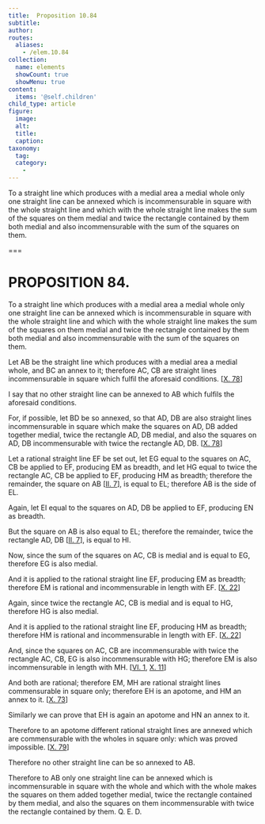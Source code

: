```yaml
---
title:  Proposition 10.84
subtitle: 
author:
routes:
  aliases:
    - /elem.10.84
collection:
  name: elements
  showCount: true
  showMenu: true
content:
  items: '@self.children'
child_type: article
figure:
  image:
  alt:
  title:
  caption:
taxonomy:
  tag:
  category:
    - 
---
```


<p><hi rend="ital">To a straight line which produces with a medial area a medial whole only one straight line can be annexed which is incommensurable in square with the whole straight line and which with the whole straight line makes the sum of the squares <pb n="175"/>on them medial and twice the rectangle contained by them both medial and also incommensurable with the sum of the squares on them</hi>. </p>

===

<h1>PROPOSITION 84.</h1>
<p><span class="ital">To a straight line which produces with a medial area a medial whole only one straight line can be annexed which is incommensurable in square with the whole straight line and which with the whole straight line makes the sum of the squares <pb n="175"/>on them medial and twice the rectangle contained by them both medial and also incommensurable with the sum of the squares on them</span>. </p>

<p>Let <span class="ital">AB</span> be the straight line which produces with a medial area a medial whole, and <span class="ital">BC</span> an annex to it; therefore <span class="ital">AC</span>, <span class="ital">CB</span> are straight lines incommensurable in square which fulfil the aforesaid conditions. [<a href="/elem.10.78">X. 78</a>] 
      </p>

<p>I say that no other straight line can be annexed to <span class="ital">AB</span> which fulfils the aforesaid conditions. </p>

<p>For, if possible, let <span class="ital">BD</span> be so annexed, so that <span class="ital">AD</span>, <span class="ital">DB</span> are also straight lines incommensurable in square which make the squares on <span class="ital">AD</span>, <span class="ital">DB</span> added together medial, twice the rectangle <span class="ital">AD</span>, <span class="ital">DB</span> medial, and also the squares on <span class="ital">AD</span>, <span class="ital">DB</span> incommensurable with twice the rectangle <span class="ital">AD</span>, <span class="ital">DB</span>. [<a href="/elem.10.78">X. 78</a>] </p>

<p>Let a rational straight line <span class="ital">EF</span> be set out, let <span class="ital">EG</span> equal to the squares on <span class="ital">AC</span>, <span class="ital">CB</span> be applied to <span class="ital">EF</span>, producing <span class="ital">EM</span> as breadth, and let <span class="ital">HG</span> equal to twice the rectangle <span class="ital">AC</span>, <span class="ital">CB</span> be applied to <span class="ital">EF</span>, producing <span class="ital">HM</span> as breadth; therefore the remainder, the square on <span class="ital">AB</span> [<a href="/elem.2.7">II. 7</a>], is equal to <span class="ital">EL</span>; therefore <span class="ital">AB</span> is the <quote>side</quote>
 of <span class="ital">EL</span>. </p>

<p>Again, let <span class="ital">EI</span> equal to the squares on <span class="ital">AD</span>, <span class="ital">DB</span> be applied to <span class="ital">EF</span>, producing <span class="ital">EN</span> as breadth. </p>

<p>But the square on <span class="ital">AB</span> is also equal to <span class="ital">EL</span>; therefore the remainder, twice the rectangle <span class="ital">AD</span>, <span class="ital">DB</span> [<a href="/elem.2.7">II. 7</a>], is equal to <span class="ital">HI</span>. <pb n="176"/></p>

<p>Now, since the sum of the squares on <span class="ital">AC</span>, <span class="ital">CB</span> is medial and is equal to <span class="ital">EG</span>, therefore <span class="ital">EG</span> is also medial. </p>

<p>And it is applied to the rational straight line <span class="ital">EF</span>, producing <span class="ital">EM</span> as breadth; therefore <span class="ital">EM</span> is rational and incommensurable in length with <span class="ital">EF</span>. [<a href="/elem.10.22">X. 22</a>] </p>

<p>Again, since twice the rectangle <span class="ital">AC</span>, <span class="ital">CB</span> is medial and is equal to <span class="ital">HG</span>, therefore <span class="ital">HG</span> is also medial. </p>

<p>And it is applied to the rational straight line <span class="ital">EF</span>, producing <span class="ital">HM</span> as breadth; therefore <span class="ital">HM</span> is rational and incommensurable in length with <span class="ital">EF</span>. [<a href="/elem.10.22">X. 22</a>] </p>

<p>And, since the squares on <span class="ital">AC</span>, <span class="ital">CB</span> are incommensurable with twice the rectangle <span class="ital">AC</span>, <span class="ital">CB</span>, <span class="ital">EG</span> is also incommensurable with <span class="ital">HG</span>; therefore <span class="ital">EM</span> is also incommensurable in length with <span class="ital">MH</span>. [<a href="/elem.6.1">VI. 1</a>, <a href="/elem.10.11">X. 11</a>] </p>

<p>And both are rational; therefore <span class="ital">EM</span>, <span class="ital">MH</span> are rational straight lines commensurable in square only; therefore <span class="ital">EH</span> is an apotome, and <span class="ital">HM</span> an annex to it. [<a href="/elem.10.73">X. 73</a>] </p>

<p>Similarly we can prove that <span class="ital">EH</span> is again an apotome and <span class="ital">HN</span> an annex to it. </p>

<p>Therefore to an apotome different rational straight lines are annexed which are commensurable with the wholes in square only: which was proved impossible. [<a href="/elem.10.79">X. 79</a>] </p>

<p>Therefore no other straight line can be so annexed to <span class="ital">AB</span>. </p>

<p>Therefore to <span class="ital">AB</span> only one straight line can be annexed which is incommensurable in square with the whole and which with the whole makes the squares on them added together medial, twice the rectangle contained by them medial, and also the squares on them incommensurable with twice the rectangle contained by them. Q. E. D.<pb n="177"/></p>
